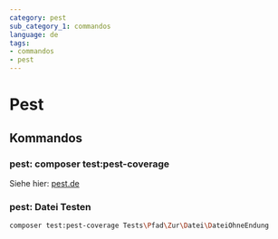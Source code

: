 ```yaml
---
category: pest
sub_category_1: commandos
language: de
tags:
- commandos
- pest
---
```


# Pest

## Kommandos

### pest: composer test:pest-coverage

Siehe hier: [pest.de](laravel/composer/pest.de.md)

### pest: Datei Testen

```bash
composer test:pest-coverage Tests\Pfad\Zur\Datei\DateiOhneEndung
```
